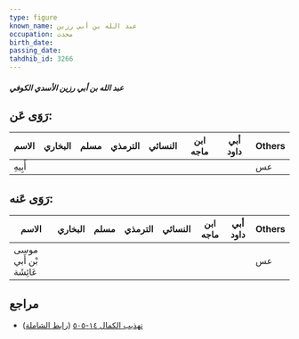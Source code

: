 ```yaml
---
type: figure
known_name: عبد الله بن أبي رزين
occupation: محدث
birth_date:
passing_date:
tahdhib_id: 3266
---
```

##### عبد الله بن أبي رزين الأسدي الكوفي

## رَوَى عَن:
| الاسم   | البخاري | مسلم | الترمذي | النسائي | ابن ماجه | أبي داود | Others |
| ------- | ------- | ---- | ------- | ------- | -------- | -------- | ------ |
| أَبِيهِ |         |      |         |         |          |          | عس     |
## رَوَى عَنه:
| الاسم                  | البخاري | مسلم | الترمذي | النسائي | ابن ماجه | أبي داود | Others |
| ---------------------- | ------- | ---- | ------- | ------- | -------- | -------- | ------ |
| موسى بْن أَبي عَائِشَة |         |      |         |         |          |          | عس     |
## مراجع
- [تهذيب الكمال ١٤-٥٠٥](obsidian://open?vault=Tahdhib-al-Kamal&file=Figures/٣٢٦٦-عبد%20الله%20بن%20أبي%20رزين%20الأسدي%20الكوفي) ([رابط الشاملة](https://shamela.ws/book/3722/7433))